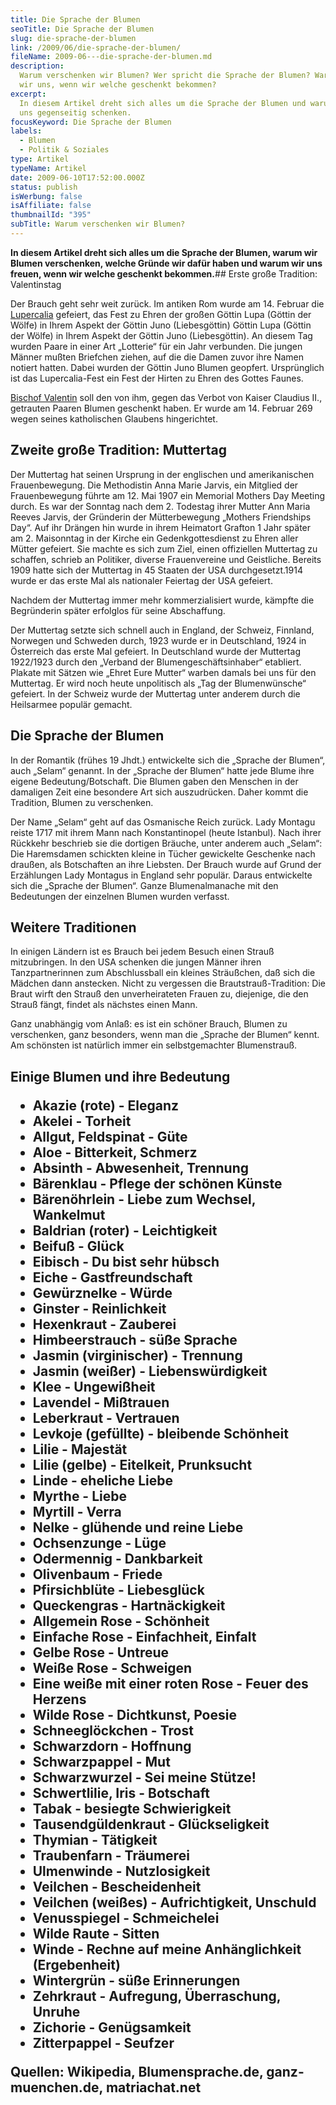 ```yaml
---
title: Die Sprache der Blumen
seoTitle: Die Sprache der Blumen
slug: die-sprache-der-blumen
link: /2009/06/die-sprache-der-blumen/
fileName: 2009-06---die-sprache-der-blumen.md
description:
  Warum verschenken wir Blumen? Wer spricht die Sprache der Blumen? Warum freuen
  wir uns, wenn wir welche geschenkt bekommen?
excerpt:
  In diesem Artikel dreht sich alles um die Sprache der Blumen und warum wir sie
  uns gegenseitig schenken.
focusKeyword: Die Sprache der Blumen
labels:
  - Blumen
  - Politik & Soziales
type: Artikel
typeName: Artikel
date: 2009-06-10T17:52:00.000Z
status: publish
isWerbung: false
isAffiliate: false
thumbnailId: "395"
subTitle: Warum verschenken wir Blumen?
---
```


<b>In diesem Artikel dreht sich alles um die Sprache der Blumen, warum wir
Blumen verschenken, welche Gründe wir dafür haben und warum wir uns freuen, wenn
wir welche geschenkt bekommen.</b>## Erste große Tradition: Valentinstag

Der Brauch geht sehr weit zurück. Im antiken Rom wurde am 14. Februar die
[Lupercalia](http://matriarchat.net/grundlagen/gueterverteilung/feste_feiern/lupercalia.html)
gefeiert, das Fest zu Ehren der großen Göttin Lupa (Göttin der Wölfe) in Ihrem
Aspekt der Göttin Juno (Liebesgöttin) Göttin Lupa (Göttin der Wölfe) in Ihrem
Aspekt der Göttin Juno (Liebesgöttin). An diesem Tag wurden Paare in einer Art
„Lotterie“ für ein Jahr verbunden. Die jungen Männer mußten Briefchen ziehen,
auf die die Damen zuvor ihre Namen notiert hatten. Dabei wurden der Göttin Juno
Blumen geopfert. Ursprünglich ist das Lupercalia-Fest ein Fest der Hirten zu
Ehren des Gottes Faunes.

[Bischof Valentin](http://de.wikipedia.org/wiki/Valentin_von_Terni) soll den von
ihm, gegen das Verbot von Kaiser Claudius II., getrauten Paaren Blumen geschenkt
haben. Er wurde am 14. Februar 269 wegen seines katholischen Glaubens
hingerichtet.

## Zweite große Tradition: Muttertag

Der Muttertag hat seinen Ursprung in der englischen und amerikanischen
Frauenbewegung. Die Methodistin Anna Marie Jarvis, ein Mitglied der
Frauenbewegung führte am 12. Mai 1907 ein Memorial Mothers Day Meeting durch. Es
war der Sonntag nach dem 2. Todestag ihrer Mutter Ann Maria Reeves Jarvis, der
Gründerin der Mütterbewegung „Mothers Friendships Day“. Auf ihr Drängen hin
wurde in ihrem Heimatort Grafton 1 Jahr später am 2. Maisonntag in der Kirche
ein Gedenkgottesdienst zu Ehren aller Mütter gefeiert. Sie machte es sich zum
Ziel, einen offiziellen Muttertag zu schaffen, schrieb an Politiker, diverse
Frauenvereine und Geistliche. Bereits 1909 hatte sich der Muttertag in 45
Staaten der USA durchgesetzt.1914 wurde er das erste Mal als nationaler Feiertag
der USA gefeiert.

Nachdem der Muttertag immer mehr kommerzialisiert wurde, kämpfte die Begründerin
später erfolglos für seine Abschaffung.

Der Muttertag setzte sich schnell auch in England, der Schweiz, Finnland,
Norwegen und Schweden durch, 1923 wurde er in Deutschland, 1924 in Österreich
das erste Mal gefeiert. In Deutschland wurde der Muttertag 1922/1923 durch den
„Verband der Blumengeschäftsinhaber“ etabliert. Plakate mit Sätzen wie „Ehret
Eure Mutter“ warben damals bei uns für den Muttertag. Er wird noch heute
unpolitisch als „Tag der Blumenwünsche“ gefeiert. In der Schweiz wurde der
Muttertag unter anderem durch die Heilsarmee populär gemacht.

## Die Sprache der Blumen

In der Romantik (frühes 19 Jhdt.) entwickelte sich die „Sprache der Blumen“,
auch „Selam“ genannt. In der „Sprache der Blumen“ hatte jede Blume ihre eigene
Bedeutung/Botschaft. Die Blumen gaben den Menschen in der damaligen Zeit eine
besondere Art sich auszudrücken. Daher kommt die Tradition, Blumen zu
verschenken.

Der Name „Selam“ geht auf das Osmanische Reich zurück. Lady Montagu reiste 1717
mit ihrem Mann nach Konstantinopel (heute Istanbul). Nach ihrer Rückkehr
beschrieb sie die dortigen Bräuche, unter anderem auch „Selam“: Die Haremsdamen
schickten kleine in Tücher gewickelte Geschenke nach draußen, als Botschaften an
ihre Liebsten. Der Brauch wurde auf Grund der Erzählungen Lady Montagus in
England sehr populär. Daraus entwickelte sich die „Sprache der Blumen“. Ganze
Blumenalmanache mit den Bedeutungen der einzelnen Blumen wurden verfasst.

## Weitere Traditionen

In einigen Ländern ist es Brauch bei jedem Besuch einen Strauß mitzubringen. In
den USA schenken die jungen Männer ihren Tanzpartnerinnen zum Abschlussball ein
kleines Sträußchen, daß sich die Mädchen dann anstecken. Nicht zu vergessen die
Brautstrauß-Tradition: Die Braut wirft den Strauß den unverheirateten Frauen zu,
diejenige, die den Strauß fängt, findet als nächstes einen Mann.

Ganz unabhängig vom Anlaß: es ist ein schöner Brauch, Blumen zu verschenken,
ganz besonders, wenn man die „Sprache der Blumen“ kennt. Am schönsten ist
natürlich immer ein selbstgemachter Blumenstrauß.

## Einige Blumen und ihre Bedeutung<ul><li>Akazie (rote) - Eleganz</li><li>Akelei - Torheit</li><li>Allgut, Feldspinat - Güte</li><li>Aloe - Bitterkeit, Schmerz</li><li>Absinth - Abwesenheit, Trennung</li><li>Bärenklau - Pflege der schönen Künste</li><li>Bärenöhrlein - Liebe zum Wechsel, Wankelmut</li><li>Baldrian (roter) - Leichtigkeit</li><li>Beifuß - Glück</li><li>Eibisch - Du bist sehr hübsch</li><li>Eiche - Gastfreundschaft</li><li>Gewürznelke - Würde</li><li>Ginster - Reinlichkeit</li><li>Hexenkraut - Zauberei</li><li>Himbeerstrauch - süße Sprache</li><li>Jasmin (virginischer) - Trennung</li><li>Jasmin (weißer) - Liebenswürdigkeit</li><li>Klee - Ungewißheit</li><li>Lavendel - Mißtrauen</li><li>Leberkraut - Vertrauen</li><li>Levkoje (gefüllte) - bleibende Schönheit</li><li>Lilie - Majestät</li><li>Lilie (gelbe) - Eitelkeit, Prunksucht</li><li>Linde - eheliche Liebe</li><li>Myrthe - Liebe</li><li>Myrtill - Verra</li><li>Nelke - glühende und reine Liebe</li><li>Ochsenzunge - Lüge</li><li>Odermennig - Dankbarkeit</li><li>Olivenbaum - Friede</li><li>Pfirsichblüte - Liebesglück</li><li>Queckengras - Hartnäckigkeit</li><li>Allgemein Rose - Schönheit</li><li>Einfache Rose - Einfachheit, Einfalt</li><li>Gelbe Rose - Untreue</li><li>Weiße Rose - Schweigen</li><li>Eine weiße mit einer roten Rose - Feuer des Herzens</li><li>Wilde Rose - Dichtkunst, Poesie</li><li>Schneeglöckchen - Trost</li><li>Schwarzdorn - Hoffnung</li><li>Schwarzpappel - Mut</li><li>Schwarzwurzel - Sei meine Stütze!</li><li>Schwertlilie, Iris - Botschaft</li><li>Tabak - besiegte Schwierigkeit</li><li>Tausendgüldenkraut - Glückseligkeit</li><li>Thymian - Tätigkeit</li><li>Traubenfarn - Träumerei</li><li>Ulmenwinde - Nutzlosigkeit</li><li>Veilchen - Bescheidenheit</li><li>Veilchen (weißes) - Aufrichtigkeit, Unschuld</li><li>Venusspiegel - Schmeichelei</li><li>Wilde Raute - Sitten</li><li>Winde - Rechne auf meine Anhänglichkeit (Ergebenheit)</li><li>Wintergrün - süße Erinnerungen</li><li>Zehrkraut - Aufregung, Überraschung, Unruhe</li><li>Zichorie - Genügsamkeit</li><li>Zitterpappel - Seufzer</li></ul><strong>Quellen:</strong> Wikipedia, Blumensprache.de, ganz-muenchen.de, matriachat.net
